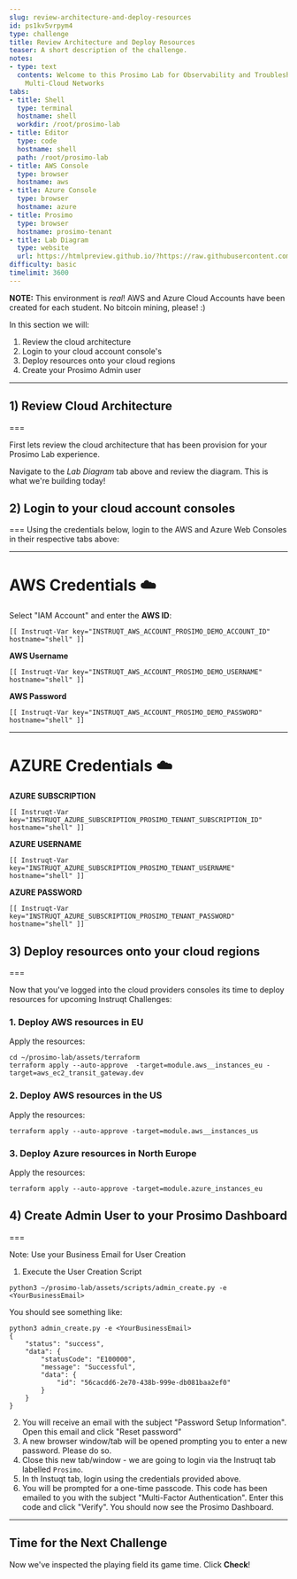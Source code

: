 ```yaml
---
slug: review-architecture-and-deploy-resources
id: ps1kv5vrpym4
type: challenge
title: Review Architecture and Deploy Resources
teaser: A short description of the challenge.
notes:
- type: text
  contents: Welcome to this Prosimo Lab for Observability and Troubleshooting across
    Multi-Cloud Networks
tabs:
- title: Shell
  type: terminal
  hostname: shell
  workdir: /root/prosimo-lab
- title: Editor
  type: code
  hostname: shell
  path: /root/prosimo-lab
- title: AWS Console
  type: browser
  hostname: aws
- title: Azure Console
  type: browser
  hostname: azure
- title: Prosimo
  type: browser
  hostname: prosimo-tenant
- title: Lab Diagram
  type: website
  url: https://htmlpreview.github.io/?https://raw.githubusercontent.com/prosimo-io/ProsimoLabs/main/instruqt-tracks/prosimo-lab-observe-and-troubleshoot/assets/images/Prosimo_Lab_Architecture.html
difficulty: basic
timelimit: 3600
---
```


**NOTE:** This environment is *real*! AWS and Azure Cloud Accounts have been created for each student. No bitcoin mining, please! :)

In this section we will:
1) Review the cloud architecture
2) Login to your cloud account console's
3) Deploy resources onto your cloud regions
4) Create your Prosimo Admin user

---

## 1) Review Cloud Architecture
===

First lets review the cloud architecture that has been provision for your Prosimo Lab experience.

Navigate to the *Lab Diagram* tab above and review the diagram. This is what we're building today!


## 2) Login to your cloud account consoles
===
Using the credentials below, login to the AWS and Azure Web Consoles in their respective tabs above:

---
# AWS Credentials ☁️

Select "IAM Account" and enter the **AWS ID**:
```
[[ Instruqt-Var key="INSTRUQT_AWS_ACCOUNT_PROSIMO_DEMO_ACCOUNT_ID" hostname="shell" ]]
```

**AWS Username**
```
[[ Instruqt-Var key="INSTRUQT_AWS_ACCOUNT_PROSIMO_DEMO_USERNAME" hostname="shell" ]]
```

**AWS Password**
```
[[ Instruqt-Var key="INSTRUQT_AWS_ACCOUNT_PROSIMO_DEMO_PASSWORD" hostname="shell" ]]
```

---

# AZURE Credentials ☁️

**AZURE SUBSCRIPTION**
```
[[ Instruqt-Var key="INSTRUQT_AZURE_SUBSCRIPTION_PROSIMO_TENANT_SUBSCRIPTION_ID" hostname="shell" ]]
```

**AZURE USERNAME**
```
[[ Instruqt-Var key="INSTRUQT_AZURE_SUBSCRIPTION_PROSIMO_TENANT_USERNAME" hostname="shell" ]]
```

**AZURE PASSWORD**
```
[[ Instruqt-Var key="INSTRUQT_AZURE_SUBSCRIPTION_PROSIMO_TENANT_PASSWORD" hostname="shell" ]]
```


## 3) Deploy resources onto your cloud regions
===

Now that you've logged into the cloud providers consoles its time to deploy resources for upcoming Instruqt Challenges:

### 1. Deploy AWS resources in EU

Apply the resources:

```
cd ~/prosimo-lab/assets/terraform
terraform apply --auto-approve  -target=module.aws__instances_eu -target=aws_ec2_transit_gateway.dev
```

### 2. Deploy AWS resources in the US

Apply the resources:

```
terraform apply --auto-approve -target=module.aws__instances_us
```

### 3. Deploy Azure resources in North Europe

Apply the resources:

```
terraform apply --auto-approve -target=module.azure_instances_eu
```

## 4) Create Admin User to your Prosimo Dashboard
===

Note: Use your Business Email for User Creation

1. Execute the User Creation Script

```
python3 ~/prosimo-lab/assets/scripts/admin_create.py -e <YourBusinessEmail>
```

You should see something like:

```
python3 admin_create.py -e <YourBusinessEmail>
{
    "status": "success",
    "data": {
        "statusCode": "E100000",
        "message": "Successful",
        "data": {
            "id": "56cacdd6-2e70-438b-999e-db081baa2ef0"
        }
    }
}
```

2. You will receive an email with the subject "Password Setup Information". Open this email and click "Reset password"
3. A new browser window/tab will be opened prompting you to enter a new password. Please do so.
4. Close this new tab/window - we are going to login via the Instruqt tab labelled `Prosimo`.
5. In th Instuqt tab, login using the credentials provided above.
6. You will be prompted for a one-time passcode. This code has been emailed to you with the subject "Multi-Factor Authentication". Enter this code and click "Verify". You should now see the Prosimo Dashboard.

---

## Time for the Next Challenge

Now we've inspected the playing field its game time. Click **Check**!